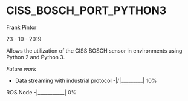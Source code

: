 # CISS_BOSCH_PORT_PYTHON3

Frank Pintor

23 - 10 - 2019

Allows the utilization of the CISS BOSCH sensor in environments using Python 2 and Python 3.



*Future work*

- Data streaming with industrial protocol
    -|/|_________| 10%

ROS Node
    -|___________| 0%